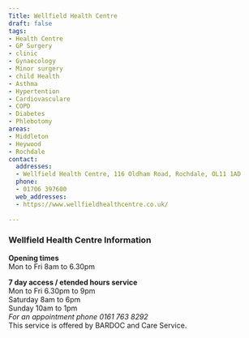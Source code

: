 ```yaml
---
Title: Wellfield Health Centre
draft: false
tags:
- Health Centre
- GP Surgery
- clinic
- Gynaecology
- Minor surgery
- child Health
- Asthma
- Hypertention
- Cardiovasculare
- COPD
- Diabetes
- Phlebotomy
areas:
- Middleton
- Heywood
- Rochdale
contact:
  addresses:
  - Wellfield Health Centre, 116 Oldham Road, Rochdale, OL11 1AD 
  phone:
  - 01706 397600
  web_addresses:
  - https://www.wellfieldhealthcentre.co.uk/
  
---
```


### Wellfield Health Centre Information  
**Opening times**   
Mon to Fri  8am to 6.30pm   

**7 day access / etended hours service**   
Mon to Fri   6.30pm to 9pm   
Saturday  8am to 6pm   
Sunday  10am to 1pm   
*For an appointment phone 0161 763 8292*   
This service is offered by BARDOC and Care Service.   



